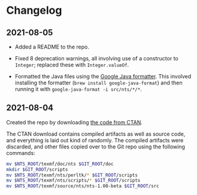 # Changelog

## 2021-08-05

- Added a README to the repo.

- Fixed 8 deprecation warnings, all involving use of a constructor to `Integer`;
    replaced these with `Integer.valueOf`.

- Formatted the Java files using the [Google Java formatter](https://github.com/google/google-java-format).
    This involved installing the formatter (`brew install google-java-format`) and then running it
    with `google-java-format -i src/nts/*/*`.

## 2021-08-04

Created the repo by downloading [the code from CTAN](https://ctan.org/tex-archive/systems/nts?lang=en).

The CTAN download contains compiled artifacts as well as source code, and everything is laid out
    kind of randomly.
The compiled artifacts were discarded, and other files copied over to the Git repo using the following commands:

```sh
mv $NTS_ROOT/texmf/doc/nts $GIT_ROOT/doc        
mkdir $GIT_ROOT/scripts
mv $NTS_ROOT/texmf/nts/perltk/* $GIT_ROOT/scripts
mv $NTS_ROOT/texmf/nts/scripts/* $GIT_ROOT/scripts
mv $NTS_ROOT/texmf/source/nts/nts-1.00-beta $GIT_ROOT/src
```
